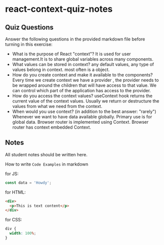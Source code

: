 # react-context-quiz-notes

## Quiz Questions

Answer the following questions in the provided markdown file before turning in this exercise:

- What is the purpose of React "context"?
  It is used for user management.It is to share global variables across many components.
- What values can be stored in context?
  any default values, any type of values belong in context.
  most often is a object.
- How do you create context and make it available to the components?
  Every time we create context we have a provider , the provider needs to be wrapped around the children that will have access to that value. We can control which part of the application has access to the provider.
- How do you access the context values?
  useContext hook returns the current value of the context values. Usually we return or destructure the values from what we need from the context.
- When would you use context? (in addition to the best answer: "rarely")
  Whenever we want to have data available globally. Primary use is for global data.
  Browser router is implemented using Context. Browser router has context embedded Context.

## Notes

All student notes should be written here.

How to write `Code Examples` in markdown

for JS:

```javascript
const data = 'Howdy';
```

for HTML:

```html
<div>
  <p>This is text content</p>
</div>
```

for CSS:

```css
div {
  width: 100%;
}
```
